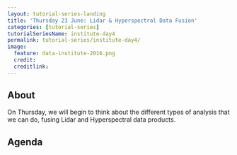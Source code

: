 ```yaml
---
layout: tutorial-series-landing
title: 'Thursday 23 June: Lidar & Hyperspectral Data Fusion'
categories: [tutorial-series]
tutorialSeriesName: institute-day4
permalink: tutorial-series/institute-day4/
image:
  feature: data-institute-2016.png
  credit:
  creditlink:
---
```

## About

On Thursday, we will begin to think about the different types of analysis
that we can do, fusing Lidar and Hyperspectral data products.


## Agenda
